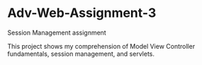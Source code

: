# Adv-Web-Assignment-3
Session Management assignment

This project shows my comprehension of Model View Controller fundamentals, session management, and servlets.
